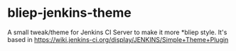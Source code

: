 bliep-jenkins-theme
===================

A small tweak/theme for Jenkins CI Server to make it more *bliep style. It's based in https://wiki.jenkins-ci.org/display/JENKINS/Simple+Theme+Plugin
